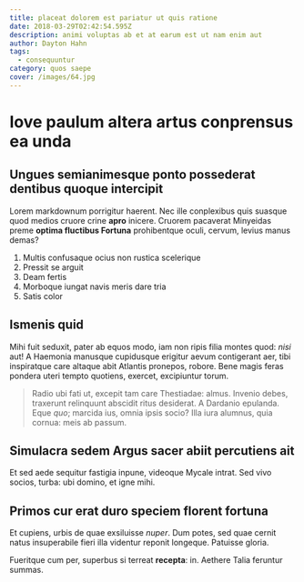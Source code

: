 ```yaml
---
title: placeat dolorem est pariatur ut quis ratione
date: 2018-03-29T02:42:54.595Z
description: animi voluptas ab et at earum est ut nam enim aut
author: Dayton Hahn
tags:
  - consequuntur
category: quos saepe
cover: /images/64.jpg
---
```


# Iove paulum altera artus conprensus ea unda

## Ungues semianimesque ponto possederat dentibus quoque intercipit

Lorem markdownum porrigitur haerent. Nec ille conplexibus quis suasque quod
medios cruore crine **apro** inicere. Cruorem pacaverat Minyeidas preme **optima
fluctibus Fortuna** prohibentque oculi, cervum, levius manus demas?

1. Multis confusaque ocius non rustica scelerique
2. Pressit se arguit
3. Deam fertis
4. Morboque iungat navis meris dare tria
5. Satis color

## Ismenis quid

Mihi fuit seduxit, pater ab equos modo, iam non ripis filia montes quod: *nisi*
aut! A Haemonia manusque cupidusque erigitur aevum contigerant aer, tibi
inspiratque care altaque abit Atlantis pronepos, robore. Bene magis feras
pondera uteri tempto quotiens, exercet, excipiuntur torum.

> Radio ubi fati ut, excepit tam care Thestiadae: almus. Invenio debes,
> traxerunt relinquunt abscidit ritus desiderat. A Dardanio epulanda. Eque
> *quo*; marcida ius, omnia ipsis socio? Illa iura alumnus, quia cornua: meis ab
> passum.

## Simulacra sedem Argus sacer abiit percutiens ait

Et sed aede sequitur fastigia inpune, videoque Mycale intrat. Sed vivo socios,
turba: ubi domino, et igne mihi.

## Primos cur erat duro speciem florent fortuna

Et cupiens, urbis de quae exsiluisse *nuper*. Dum potes, sed quae cernit natus
insuperabile fieri illa videntur reponit longeque. Patuisse gloria.

Fueritque cum per, superbus si terreat **recepta**: in. Aethere Talia feruntur
summas.
